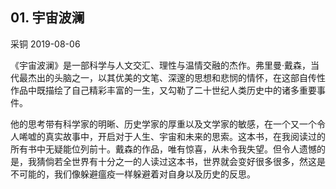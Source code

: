 ## 01. 宇宙波澜
采铜
2019-08-06

《宇宙波澜》是一部科学与人文交汇、理性与温情交融的杰作。弗里曼·戴森，当代最杰出的头脑之一，以其优美的文笔、深邃的思想和悲悯的情怀，在这部自传性作品中既描绘了自己精彩丰富的一生，又勾勒了二十世纪人类历史中的诸多重要事件。

他的思考带有科学家的明晰、历史学家的厚重以及文学家的敏感，在一个又一个令人唏嘘的真实故事中，开启对于人生、宇宙和未来的思索。这本书，在我阅读过的所有书中无疑能位列前十。戴森的作品，唯有惊喜，从未令我失望。但令人遗憾的是，我猜倘若全世界有十分之一的人读过这本书，世界就会变好很多很多，然这是不可能的，我们像躲避瘟疫一样躲避着对自身以及历史的反思。